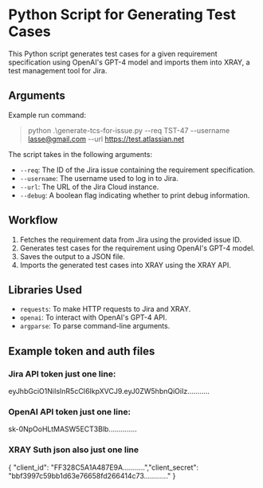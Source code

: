 # Python Script for Generating Test Cases

This Python script generates test cases for a given requirement specification using OpenAI's GPT-4 model and imports them into XRAY, a test management tool for Jira.

## Arguments

Example run command:
> python .\generate-tcs-for-issue.py --req TST-47 --username lasse@gmail.com --url https://test.atlassian.net

The script takes in the following arguments:

- `--req`: The ID of the Jira issue containing the requirement specification.
- `--username`: The username used to log in to Jira.
- `--url`: The URL of the Jira Cloud instance.
- `--debug`: A boolean flag indicating whether to print debug information.

## Workflow

1. Fetches the requirement data from Jira using the provided issue ID.
2. Generates test cases for the requirement using OpenAI's GPT-4 model.
3. Saves the output to a JSON file.
4. Imports the generated test cases into XRAY using the XRAY API.

## Libraries Used

- `requests`: To make HTTP requests to Jira and XRAY.
- `openai`: To interact with OpenAI's GPT-4 API.
- `argparse`: To parse command-line arguments.

## Example token and auth files

### Jira API token just one line:
eyJhbGciO1NiIsInR5cCI6IkpXVCJ9.eyJ0ZW5hbnQiOiIz...........

### OpenAI API token just one line:
sk-0NpOoHLtMASW5ECT3Blb..............

### XRAY Suth json also just one line
{ "client_id": "FF328C5A1A487E9A...........","client_secret": "bbf3997c59bb1d63e76658fd266414c73............" }
